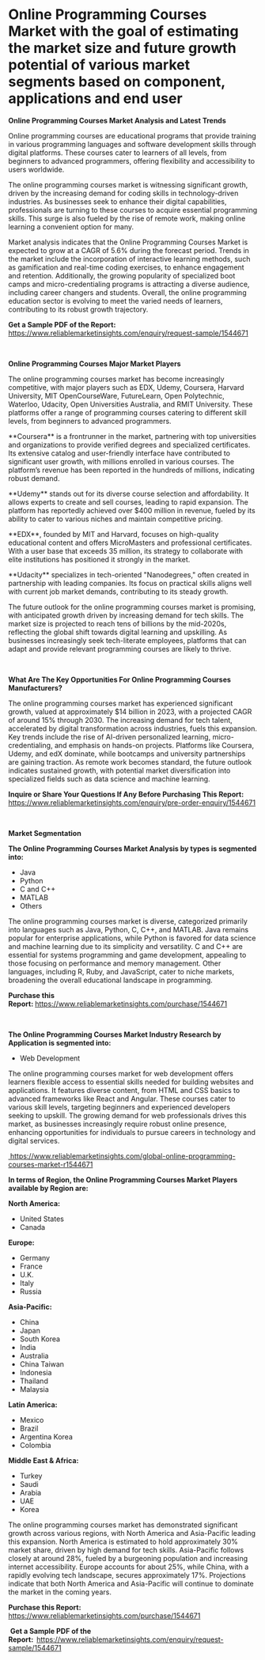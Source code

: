 <p><h1>Online Programming Courses Market with the goal of estimating the market size and future growth potential of various market segments based on component, applications and end user</h1></p><p><strong>Online Programming Courses Market Analysis and Latest Trends</strong></p>
<p><p>Online programming courses are educational programs that provide training in various programming languages and software development skills through digital platforms. These courses cater to learners of all levels, from beginners to advanced programmers, offering flexibility and accessibility to users worldwide. </p><p>The online programming courses market is witnessing significant growth, driven by the increasing demand for coding skills in technology-driven industries. As businesses seek to enhance their digital capabilities, professionals are turning to these courses to acquire essential programming skills. This surge is also fueled by the rise of remote work, making online learning a convenient option for many.</p><p>Market analysis indicates that the Online Programming Courses Market is expected to grow at a CAGR of 5.6% during the forecast period. Trends in the market include the incorporation of interactive learning methods, such as gamification and real-time coding exercises, to enhance engagement and retention. Additionally, the growing popularity of specialized boot camps and micro-credentialing programs is attracting a diverse audience, including career changers and students. Overall, the online programming education sector is evolving to meet the varied needs of learners, contributing to its robust growth trajectory.</p></p>
<p><strong>Get a Sample PDF of the Report:&nbsp;</strong> <a href="https://www.reliablemarketinsights.com/enquiry/request-sample/1544671?utm_campaign=3060&utm_medium=2&utm_source=Github&utm_content=ia&utm_term=20042025&utm_id=online-programming-courses">https://www.reliablemarketinsights.com/enquiry/request-sample/1544671</a></p>
<p>&nbsp;</p>
<p><strong>Online Programming Courses Major Market Players</strong></p>
<p><p>The online programming courses market has become increasingly competitive, with major players such as EDX, Udemy, Coursera, Harvard University, MIT OpenCourseWare, FutureLearn, Open Polytechnic, Waterloo, Udacity, Open Universities Australia, and RMIT University. These platforms offer a range of programming courses catering to different skill levels, from beginners to advanced programmers.</p><p>**Coursera** is a frontrunner in the market, partnering with top universities and organizations to provide verified degrees and specialized certificates. Its extensive catalog and user-friendly interface have contributed to significant user growth, with millions enrolled in various courses. The platform’s revenue has been reported in the hundreds of millions, indicating robust demand.</p><p>**Udemy** stands out for its diverse course selection and affordability. It allows experts to create and sell courses, leading to rapid expansion. The platform has reportedly achieved over $400 million in revenue, fueled by its ability to cater to various niches and maintain competitive pricing.</p><p>**EDX**, founded by MIT and Harvard, focuses on high-quality educational content and offers MicroMasters and professional certificates. With a user base that exceeds 35 million, its strategy to collaborate with elite institutions has positioned it strongly in the market.</p><p>**Udacity** specializes in tech-oriented "Nanodegrees," often created in partnership with leading companies. Its focus on practical skills aligns well with current job market demands, contributing to its steady growth.</p><p>The future outlook for the online programming courses market is promising, with anticipated growth driven by increasing demand for tech skills. The market size is projected to reach tens of billions by the mid-2020s, reflecting the global shift towards digital learning and upskilling. As businesses increasingly seek tech-literate employees, platforms that can adapt and provide relevant programming courses are likely to thrive.</p></p>
<p>&nbsp;</p>
<p><strong>What Are The Key Opportunities For Online Programming Courses Manufacturers?</strong></p>
<p><p>The online programming courses market has experienced significant growth, valued at approximately $14 billion in 2023, with a projected CAGR of around 15% through 2030. The increasing demand for tech talent, accelerated by digital transformation across industries, fuels this expansion. Key trends include the rise of AI-driven personalized learning, micro-credentialing, and emphasis on hands-on projects. Platforms like Coursera, Udemy, and edX dominate, while bootcamps and university partnerships are gaining traction. As remote work becomes standard, the future outlook indicates sustained growth, with potential market diversification into specialized fields such as data science and machine learning.</p></p>
<p><strong>Inquire or Share Your Questions If Any Before Purchasing This Report:</strong> <a href="https://www.reliablemarketinsights.com/enquiry/pre-order-enquiry/1544671?utm_campaign=3060&utm_medium=2&utm_source=Github&utm_content=ia&utm_term=20042025&utm_id=online-programming-courses">https://www.reliablemarketinsights.com/enquiry/pre-order-enquiry/1544671</a></p>
<p>&nbsp;</p>
<p><strong>Market Segmentation</strong></p>
<p><strong>The Online Programming Courses Market Analysis by types is segmented into:</strong></p>
<p><ul><li>Java</li><li>Python</li><li>C and C++</li><li>MATLAB</li><li>Others</li></ul></p>
<p><p>The online programming courses market is diverse, categorized primarily into languages such as Java, Python, C, C++, and MATLAB. Java remains popular for enterprise applications, while Python is favored for data science and machine learning due to its simplicity and versatility. C and C++ are essential for systems programming and game development, appealing to those focusing on performance and memory management. Other languages, including R, Ruby, and JavaScript, cater to niche markets, broadening the overall educational landscape in programming.</p></p>
<p><strong>Purchase this Report:&nbsp;</strong><a href="https://www.reliablemarketinsights.com/purchase/1544671?utm_campaign=3060&utm_medium=2&utm_source=Github&utm_content=ia&utm_term=20042025&utm_id=online-programming-courses">https://www.reliablemarketinsights.com/purchase/1544671</a></p>
<p>&nbsp;</p>
<p><strong>The Online Programming Courses Market Industry Research by Application is segmented into:</strong></p>
<p><ul><li>Web Development</li></ul></p>
<p><p>The online programming courses market for web development offers learners flexible access to essential skills needed for building websites and applications. It features diverse content, from HTML and CSS basics to advanced frameworks like React and Angular. These courses cater to various skill levels, targeting beginners and experienced developers seeking to upskill. The growing demand for web professionals drives this market, as businesses increasingly require robust online presence, enhancing opportunities for individuals to pursue careers in technology and digital services.</p></p>
<p><a href="https://www.reliablemarketinsights.com/global-online-programming-courses-market-r1544671?utm_campaign=3060&utm_medium=2&utm_source=Github&utm_content=ia&utm_term=20042025&utm_id=online-programming-courses">&nbsp;https://www.reliablemarketinsights.com/global-online-programming-courses-market-r1544671</a></p>
<p><strong>In terms of Region, the Online Programming Courses Market Players available by Region are:</strong></p>
<p>
    <p> <strong> North America: </strong>
        <ul>
            <li>United States</li>
            <li>Canada</li>
        </ul>
        </p> 
    <p> <strong> Europe: </strong>
        <ul>
            <li>Germany</li>
            <li>France</li>
            <li>U.K.</li>
            <li>Italy</li>
            <li>Russia</li>
        </ul>
        </p> 
    <p> <strong> Asia-Pacific: </strong>
        <ul>
            <li>China</li>
            <li>Japan</li>
            <li>South Korea</li>
            <li>India</li>
            <li>Australia</li>
            <li>China Taiwan</li>
            <li>Indonesia</li>
            <li>Thailand</li>
            <li>Malaysia</li>
        </ul>
        </p> 
    <p> <strong> Latin America: </strong>
        <ul>
            <li>Mexico</li>
            <li>Brazil</li>
            <li>Argentina Korea</li>
            <li>Colombia</li>
        </ul>
        </p> 
    <p> <strong> Middle East & Africa: </strong>
        <ul>
            <li>Turkey</li>
            <li>Saudi</li>
            <li>Arabia</li>
            <li>UAE</li>
            <li>Korea</li>
        </ul>
    </p>
    </p>
<p><p>The online programming courses market has demonstrated significant growth across various regions, with North America and Asia-Pacific leading this expansion. North America is estimated to hold approximately 30% market share, driven by high demand for tech skills. Asia-Pacific follows closely at around 28%, fueled by a burgeoning population and increasing internet accessibility. Europe accounts for about 25%, while China, with a rapidly evolving tech landscape, secures approximately 17%. Projections indicate that both North America and Asia-Pacific will continue to dominate the market in the coming years.</p></p>
<p><strong>Purchase this Report: </strong><a href="https://www.reliablemarketinsights.com/purchase/1544671?utm_campaign=3060&utm_medium=2&utm_source=Github&utm_content=ia&utm_term=20042025&utm_id=online-programming-courses">https://www.reliablemarketinsights.com/purchase/1544671</a></p>
<p>&nbsp;<strong>Get a Sample PDF of the Report:&nbsp;&nbsp;</strong><a href="https://www.reliablemarketinsights.com/enquiry/request-sample/1544671?utm_campaign=3060&utm_medium=2&utm_source=Github&utm_content=ia&utm_term=20042025&utm_id=online-programming-courses">https://www.reliablemarketinsights.com/enquiry/request-sample/1544671</a></p>
<p><strong></strong></p>
<p><p></p><p></p><p></p></p>